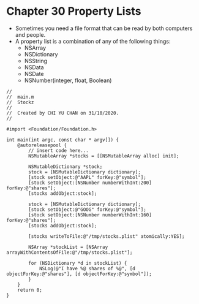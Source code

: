 # Chapter 30 Property Lists

-   Sometimes you need a file format that can be read by both computers and people.
-   A property list is a combination of any of the following things:
    -   NSArray
    -   NSDictionary
    -   NSString
    -   NSData
    -   NSDate
    -   NSNumber(integer, float, Boolean)



```objc
//
//  main.m
//  Stockz
//
//  Created by CHI YU CHAN on 31/10/2020.
//

#import <Foundation/Foundation.h>

int main(int argc, const char * argv[]) {
	@autoreleasepool {
	    // insert code here...
		NSMutableArray *stocks = [[NSMutableArray alloc] init];
		
		NSMutableDictionary *stock;
		stock = [NSMutableDictionary dictionary];
		[stock setObject:@"AAPL" forKey:@"symbol"];
		[stock setObject:[NSNumber numberWithInt:200] forKey:@"shares"];
		[stocks addObject:stock];
		
		stock = [NSMutableDictionary dictionary];
		[stock setObject:@"GOOG" forKey:@"symbol"];
		[stock setObject:[NSNumber numberWithInt:160] forKey:@"shares"];
		[stocks addObject:stock];
		
		[stocks writeToFile:@"/tmp/stocks.plist" atomically:YES];
		
		NSArray *stockList = [NSArray arrayWithContentsOfFile:@"/tmp/stocks.plist"];
		
		for (NSDictionary *d in stockList) {
			NSLog(@"I have %@ shares of %@", [d objectForKey:@"shares"], [d objectForKey:@"symbol"]);
		}
	}
	return 0;
}

```


